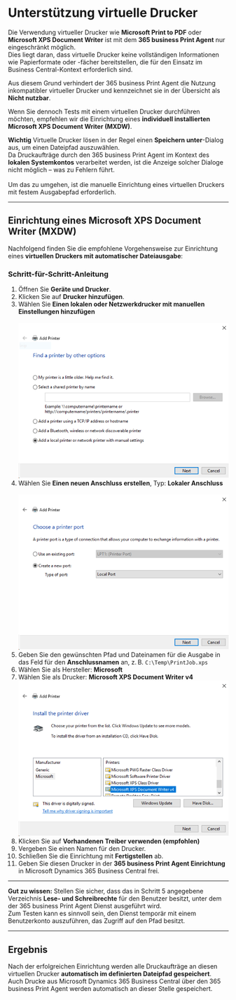 # Unterstützung virtuelle Drucker

Die Verwendung virtueller Drucker wie **Microsoft Print to PDF** oder **Microsoft XPS Document Writer** ist mit dem **365 business Print Agent** nur eingeschränkt möglich.  
Dies liegt daran, dass virtuelle Drucker keine vollständigen Informationen wie Papierformate oder -fächer bereitstellen, die für den Einsatz im Business Central-Kontext erforderlich sind.

Aus diesem Grund verhindert der 365 business Print Agent die Nutzung inkompatibler virtueller Drucker und kennzeichnet sie in der Übersicht als **Nicht nutzbar**.

Wenn Sie dennoch Tests mit einem virtuellen Drucker durchführen möchten, empfehlen wir die Einrichtung eines **individuell installierten Microsoft XPS Document Writer (MXDW)**.

<div class="alert alert-notice">
    <i class="fa-light fa-hand-point-up fa-lg"></i> <strong>Wichtig</strong>
	Virtuelle Drucker lösen in der Regel einen <b>Speichern unter</b>-Dialog aus, um einen Dateipfad auszuwählen.<br>
	Da Druckaufträge durch den 365 business Print Agent im Kontext des <b>lokalen Systemkontos</b> verarbeitet werden, ist die Anzeige solcher Dialoge nicht möglich – was zu Fehlern führt.<br><br>
	Um das zu umgehen, ist die manuelle Einrichtung eines virtuellen Druckers mit festem Ausgabepfad erforderlich.
</div>

---

## Einrichtung eines Microsoft XPS Document Writer (MXDW)

Nachfolgend finden Sie die empfohlene Vorgehensweise zur Einrichtung eines **virtuellen Druckers mit automatischer Dateiausgabe**:

### Schritt-für-Schritt-Anleitung

1. Öffnen Sie **Geräte und Drucker**.
2. Klicken Sie auf **Drucker hinzufügen**.
3. Wählen Sie **Einen lokalen oder Netzwerkdrucker mit manuellen Einstellungen hinzufügen**<br>  
   ![Dialog: Drucker hinzufügen](/assets/images/365-business-print-agent/1062d8a1ab2ec8922f457cc23dd6c50d8f6b1bc0f58344d43481ea4b962d11eb.png)
4. Wählen Sie **Einen neuen Anschluss erstellen**, Typ: **Lokaler Anschluss**<br>  
   ![Lokaler Anschluss](/assets/images/365-business-print-agent/7ab8a8f098dcb9c886ac9540a3b8e967fe476b3aa49d4d3628d833995079056e.png)
5. Geben Sie den gewünschten Pfad und Dateinamen für die Ausgabe in das Feld für den **Anschlussnamen** an, z. B. `C:\Temp\PrintJob.xps`
6. Wählen Sie als Hersteller: **Microsoft**
7. Wählen Sie als Drucker: **Microsoft XPS Document Writer v4**<br>
   ![Treiber auswählen](/assets/images/365-business-print-agent/9c5fc601bb9842bccf3df601502307b88455e37363aad807034ad5df2a3c9780.png)
8. Klicken Sie auf **Vorhandenen Treiber verwenden (empfohlen)**
9. Vergeben Sie einen Namen für den Drucker.
10. Schließen Sie die Einrichtung mit **Fertigstellen** ab.
11. Geben Sie diesen Drucker in der **365 business Print Agent Einrichtung** in Microsoft Dynamics 365 Business Central frei.

---

<div class="alert alert-notice">
    <i class="fa-light fa-hand-point-up fa-lg"></i> <strong>Gut zu wissen:</strong>
	Stellen Sie sicher, dass das in Schritt 5 angegebene Verzeichnis <b>Lese- und Schreibrechte</b> für den Benutzer besitzt, unter dem der 365 business Print Agent Dienst ausgeführt wird.<br>  
	Zum Testen kann es sinnvoll sein, den Dienst temporär mit einem Benutzerkonto auszuführen, das Zugriff auf den Pfad besitzt.
</div>


---

## Ergebnis

Nach der erfolgreichen Einrichtung werden alle Druckaufträge an diesen virtuellen Drucker **automatisch im definierten Dateipfad gespeichert**.  
Auch Drucke aus Microsoft Dynamics 365 Business Central über den 365 business Print Agent werden automatisch an dieser Stelle gespeichert.
